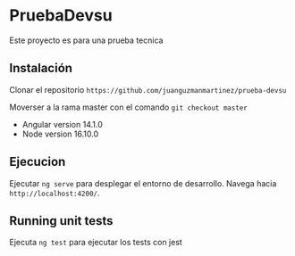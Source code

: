 # PruebaDevsu

Este proyecto es para una prueba tecnica

## Instalación

Clonar el repositorio `https://github.com/juanguzmanmartinez/prueba-devsu`

Moverser a la rama master con el comando `git checkout master`

- Angular version 14.1.0
- Node version 16.10.0



## Ejecucion

Ejecutar `ng serve` para desplegar el entorno de desarrollo. Navega hacia `http://localhost:4200/`. 

## Running unit tests

Ejecuta `ng test` para ejecutar los tests con jest

